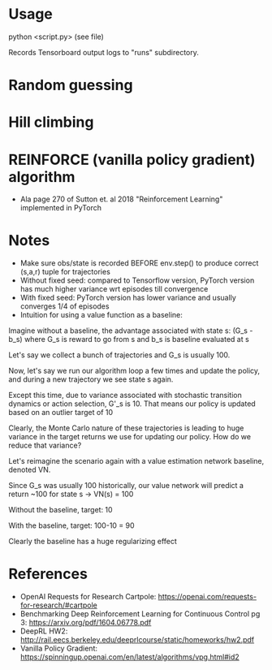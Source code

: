 # Usage
python <script.py> <flags> (see file)

Records Tensorboard output logs to "runs" subdirectory. 

# Random guessing
# Hill climbing
# REINFORCE (vanilla policy gradient) algorithm 
- Ala page 270 of Sutton et. al 2018 "Reinforcement Learning" implemented in PyTorch

# Notes
- Make sure obs/state is recorded BEFORE env.step() to produce correct (s,a,r) tuple for trajectories
- Without fixed seed: compared to Tensorflow version, PyTorch version has much higher variance wrt episodes till convergence
- With fixed seed: PyTorch version has lower variance and usually converges 1/4 of episodes
- Intuition for using a value function as a baseline:

Imagine without a baseline, the advantage associated with state s: (G_s - b_s) where G_s is reward to go from s and b_s is baseline evaluated at s

Let's say we collect a bunch of trajectories and G_s is usually 100.

Now, let's say we run our algorithm loop a few times and update the policy, and during a new trajectory we see state s again.

Except this time, due to variance associated with stochastic transition dynamics or action selection, G'_s is 10. That means our policy is updated based on an outlier target of 10

Clearly, the Monte Carlo nature of these trajectories is leading to huge variance in the target returns we use for updating our policy. How do we reduce that variance?

Let's reimagine the scenario again with a value estimation network baseline, denoted VN.

Since G_s was usually 100 historically, our value network will predict a return ~100 for state s -> VN(s) = 100

Without the baseline, target: 10

With the baseline, target: 100-10 = 90

Clearly the baseline has a huge regularizing effect

# References
- OpenAI Requests for Research Cartpole: https://openai.com/requests-for-research/#cartpole
- Benchmarking Deep Reinforcement Learning for Continuous Control pg 3: https://arxiv.org/pdf/1604.06778.pdf
- DeepRL HW2: http://rail.eecs.berkeley.edu/deeprlcourse/static/homeworks/hw2.pdf
- Vanilla Policy Gradient: https://spinningup.openai.com/en/latest/algorithms/vpg.html#id2